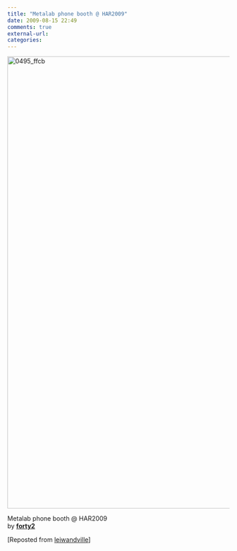 ```yaml
---
title: "Metalab phone booth @ HAR2009"
date: 2009-08-15 22:49
comments: true
external-url:
categories:
---
```

[<img src="http://f.asset.soup.io/asset/0426/0495_ffcb.jpeg" width="683" height="1024" alt="0495_ffcb" />][1]

Metalab phone booth @ HAR2009  
by [**forty2**][2]

[Reposted from [leiwandville][3]]

  [1]: http://www.flickr.com/photos/mikew42/3820572528/
  [2]: http://www.flickr.com/photos/mikew42/ "Link to forty2's photostream"
  [3]: http://leiwandville.soup.io/post/25573656/Metalab-phone-booth-HAR2009

